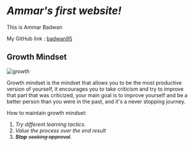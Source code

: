 # ***Ammar's first website!***
This is Ammar Badwan

My GitHub link : [badwan95](http://github.com/badwan95)

## Growth Mindset

![growth](https://irp-cdn.multiscreensite.com/069d5d93/dms3rep/multi/mobile/fixed.png)

Growth mindset is the mindset that allows you to be the most productive version of yourself, it encourages you to take criticism and try to improve that part that was criticized, your main goal is to improve yourself and be a better person than you were in the past, and it's a never stopping journey.

How to maintain growth mindset:
1. *Try different learning tactics.*
2. *Value the process over the end result*
3. ***Stop** ~~seeking approval~~.*

